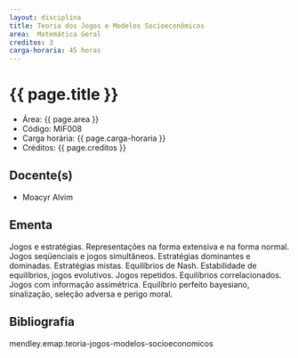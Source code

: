 ```yaml
---
layout: disciplina
title: Teoria dos Jogos e Modelos Socioeconômicos
area:  Matemática Geral
creditos: 3
carga-horaria: 45 horas
---
```


# {{ page.title }}

- Área:  {{ page.area }}
- Código: MIF008
- Carga horária:  {{ page.carga-horaria }}
- Créditos:  {{ page.creditos }}

## Docente(s) 

- Moacyr Alvim

## Ementa

Jogos e estratégias. Representações na forma extensiva e na forma
normal. Jogos seqüenciais e jogos simultâneos. Estratégias dominantes
e dominadas. Estratégias mistas. Equilíbrios de Nash. Estabilidade de
equilíbrios, jogos evolutivos. Jogos repetidos. Equilíbrios
correlacionados. Jogos com informação assimétrica. Equilíbrio perfeito
bayesiano, sinalização, seleção adversa e perigo moral.

## Bibliografia

mendley.emap.teoria-jogos-modelos-socioeconomicos


